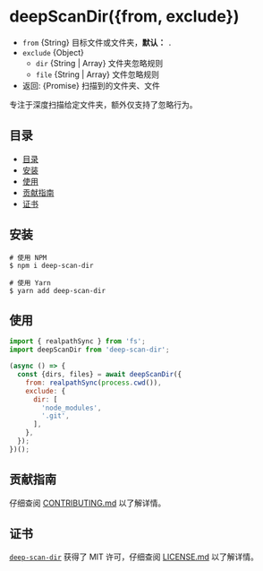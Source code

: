 # deepScanDir({from, exclude})

- `from` {String} 目标文件或文件夹，**默认：** `.`
- `exclude` {Object}
  - `dir` {String | Array} 文件夹忽略规则
  - `file` {String | Array} 文件忽略规则
- 返回: {Promise} 扫描到的文件夹、文件

专注于深度扫描给定文件夹，额外仅支持了忽略行为。

## 目录

- [目录](#目录)
- [安装](#安装)
- [使用](#使用)
- [贡献指南](#贡献指南)
- [证书](#证书)

## 安装

```shell
# 使用 NPM
$ npm i deep-scan-dir

# 使用 Yarn
$ yarn add deep-scan-dir
```

## 使用

```javascript
import { realpathSync } from 'fs';
import deepScanDir from 'deep-scan-dir';

(async () => {
  const {dirs, files} = await deepScanDir({
    from: realpathSync(process.cwd()),
    exclude: {
      dir: [
        'node_modules',
        '.git',
      ],
    },
  });
})();
```

## 贡献指南

仔细查阅 [CONTRIBUTING.md][贡献指南] 以了解详情。

## 证书

[`deep-scan-dir`][deep-scan-dir] 获得了 MIT 许可，仔细查阅 [LICENSE.md][证书] 以了解详情。



[贡献指南]: https://github.com/iTonyYo/deep-scan-dir/blob/master/CONTRIBUTING.md

[证书]: https://github.com/iTonyYo/deep-scan-dir/blob/master/LICENSE.md

[deep-scan-dir]: https://git.io/fjp3u
